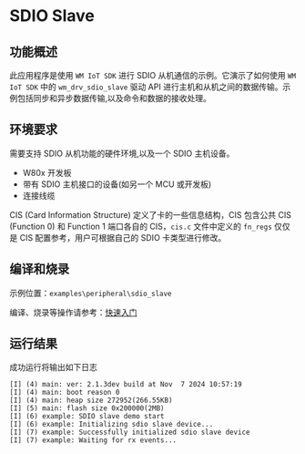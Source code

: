 # SDIO Slave

## 功能概述

此应用程序是使用 `WM IoT SDK` 进行 SDIO 从机通信的示例。它演示了如何使用 `WM IoT SDK` 中的 `wm_drv_sdio_slave` 驱动 API 进行主机和从机之间的数据传输。示例包括同步和异步数据传输,以及命令和数据的接收处理。

## 环境要求

需要支持 SDIO 从机功能的硬件环境,以及一个 SDIO 主机设备。

- W80x 开发板
- 带有 SDIO 主机接口的设备(如另一个 MCU 或开发板)
- 连接线缆

CIS (Card Information Structure) 定义了卡的一些信息结构，CIS 包含公共 CIS (Function 0) 和 Function 1 端口各自的 CIS，`cis.c` 文件中定义的 `fn_regs` 仅仅是 CIS 配置参考，用户可根据自己的 SDIO 卡类型进行修改。

## 编译和烧录

示例位置：`examples\peripheral\sdio_slave`

编译、烧录等操作请参考：[快速入门](https://doc.winnermicro.net/w800/zh_CN/latest/get_started/index.html)

## 运行结果

成功运行将输出如下日志

```
[I] (4) main: ver: 2.1.3dev build at Nov  7 2024 10:57:19
[I] (4) main: boot reason 0
[I] (4) main: heap size 272952(266.55KB)
[I] (5) main: flash size 0x200000(2MB)
[I] (6) example: SDIO slave demo start
[I] (6) example: Initializing sdio slave device...
[I] (7) example: Successfully initialized sdio slave device
[I] (7) example: Waiting for rx events...
```